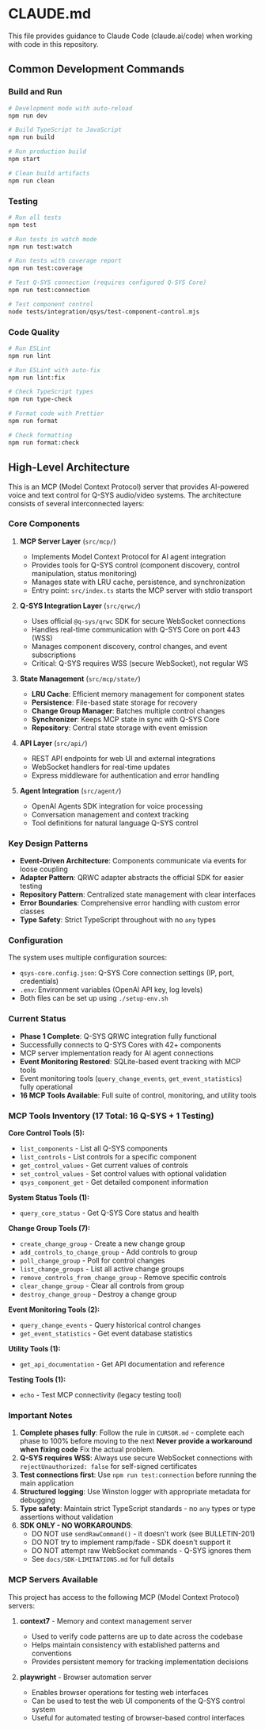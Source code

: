 # CLAUDE.md

This file provides guidance to Claude Code (claude.ai/code) when working with code in this
repository.

## Common Development Commands

### Build and Run

```bash
# Development mode with auto-reload
npm run dev

# Build TypeScript to JavaScript
npm run build

# Run production build
npm start

# Clean build artifacts
npm run clean
```

### Testing

```bash
# Run all tests
npm test

# Run tests in watch mode
npm run test:watch

# Run tests with coverage report
npm run test:coverage

# Test Q-SYS connection (requires configured Q-SYS Core)
npm run test:connection

# Test component control
node tests/integration/qsys/test-component-control.mjs
```

### Code Quality

```bash
# Run ESLint
npm run lint

# Run ESLint with auto-fix
npm run lint:fix

# Check TypeScript types
npm run type-check

# Format code with Prettier
npm run format

# Check formatting
npm run format:check
```

## High-Level Architecture

This is an MCP (Model Context Protocol) server that provides AI-powered voice and text control for
Q-SYS audio/video systems. The architecture consists of several interconnected layers:

### Core Components

1. **MCP Server Layer** (`src/mcp/`)
   - Implements Model Context Protocol for AI agent integration
   - Provides tools for Q-SYS control (component discovery, control manipulation, status monitoring)
   - Manages state with LRU cache, persistence, and synchronization
   - Entry point: `src/index.ts` starts the MCP server with stdio transport

2. **Q-SYS Integration Layer** (`src/qrwc/`)
   - Uses official `@q-sys/qrwc` SDK for secure WebSocket connections
   - Handles real-time communication with Q-SYS Core on port 443 (WSS)
   - Manages component discovery, control changes, and event subscriptions
   - Critical: Q-SYS requires WSS (secure WebSocket), not regular WS

3. **State Management** (`src/mcp/state/`)
   - **LRU Cache**: Efficient memory management for component states
   - **Persistence**: File-based state storage for recovery
   - **Change Group Manager**: Batches multiple control changes
   - **Synchronizer**: Keeps MCP state in sync with Q-SYS Core
   - **Repository**: Central state storage with event emission

4. **API Layer** (`src/api/`)
   - REST API endpoints for web UI and external integrations
   - WebSocket handlers for real-time updates
   - Express middleware for authentication and error handling

5. **Agent Integration** (`src/agent/`)
   - OpenAI Agents SDK integration for voice processing
   - Conversation management and context tracking
   - Tool definitions for natural language Q-SYS control

### Key Design Patterns

- **Event-Driven Architecture**: Components communicate via events for loose coupling
- **Adapter Pattern**: QRWC adapter abstracts the official SDK for easier testing
- **Repository Pattern**: Centralized state management with clear interfaces
- **Error Boundaries**: Comprehensive error handling with custom error classes
- **Type Safety**: Strict TypeScript throughout with no `any` types

### Configuration

The system uses multiple configuration sources:

- `qsys-core.config.json`: Q-SYS Core connection settings (IP, port, credentials)
- `.env`: Environment variables (OpenAI API key, log levels)
- Both files can be set up using `./setup-env.sh`

### Current Status

- **Phase 1 Complete**: Q-SYS QRWC integration fully functional
- Successfully connects to Q-SYS Cores with 42+ components
- MCP server implementation ready for AI agent connections
- **Event Monitoring Restored**: SQLite-based event tracking with MCP tools
- Event monitoring tools (`query_change_events`, `get_event_statistics`) fully operational
- **16 MCP Tools Available**: Full suite of control, monitoring, and utility tools

### MCP Tools Inventory (17 Total: 16 Q-SYS + 1 Testing)

**Core Control Tools (5):**
- `list_components` - List all Q-SYS components
- `list_controls` - List controls for a specific component  
- `get_control_values` - Get current values of controls
- `set_control_values` - Set control values with optional validation
- `qsys_component_get` - Get detailed component information

**System Status Tools (1):**
- `query_core_status` - Get Q-SYS Core status and health

**Change Group Tools (7):**
- `create_change_group` - Create a new change group
- `add_controls_to_change_group` - Add controls to group
- `poll_change_group` - Poll for control changes
- `list_change_groups` - List all active change groups
- `remove_controls_from_change_group` - Remove specific controls
- `clear_change_group` - Clear all controls from group
- `destroy_change_group` - Destroy a change group

**Event Monitoring Tools (2):**
- `query_change_events` - Query historical control changes
- `get_event_statistics` - Get event database statistics

**Utility Tools (1):**
- `get_api_documentation` - Get API documentation and reference

**Testing Tools (1):**
- `echo` - Test MCP connectivity (legacy testing tool)

### Important Notes

1. **Complete phases fully**: Follow the rule in `CURSOR.md` - complete each phase to 100% before
   moving to the next
   **Never provide a workaround when fixing code** Fix the actual problem.
2. **Q-SYS requires WSS**: Always use secure WebSocket connections with `rejectUnauthorized: false`
   for self-signed certificates
3. **Test connections first**: Use `npm run test:connection` before running the main application
4. **Structured logging**: Use Winston logger with appropriate metadata for debugging
5. **Type safety**: Maintain strict TypeScript standards - no `any` types or type assertions without
   validation
6. **SDK ONLY - NO WORKAROUNDS**: 
   - DO NOT use `sendRawCommand()` - it doesn't work (see BULLETIN-201)
   - DO NOT try to implement ramp/fade - SDK doesn't support it
   - DO NOT attempt raw WebSocket commands - Q-SYS ignores them
   - See `docs/SDK-LIMITATIONS.md` for full details

### MCP Servers Available

This project has access to the following MCP (Model Context Protocol) servers:

1. **context7** - Memory and context management server
   - Used to verify code patterns are up to date across the codebase
   - Helps maintain consistency with established patterns and conventions
   - Provides persistent memory for tracking implementation decisions

2. **playwright** - Browser automation server
   - Enables browser operations for testing web interfaces
   - Can be used to test the web UI components of the Q-SYS control system
   - Useful for automated testing of browser-based control interfaces
